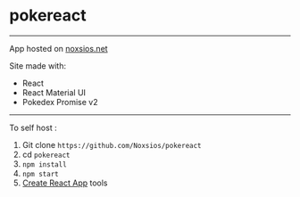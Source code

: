 # pokereact

---

App hosted on [noxsios.net](http://noxsios.net)

Site made with:

- React
- React Material UI
- Pokedex Promise v2

---

To self host :

1. Git clone `https://github.com/Noxsios/pokereact`
2. cd `pokereact`
3. `npm install`
4. `npm start`
5. [Create React App](https://github.com/facebook/create-react-app) tools